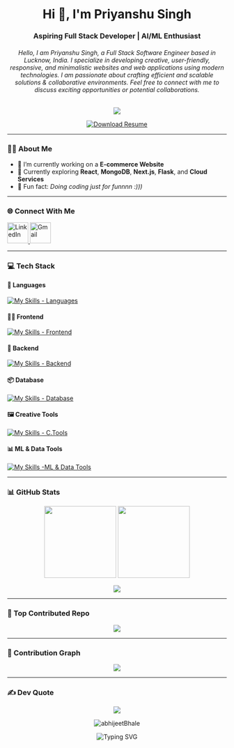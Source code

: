 <h1 align="center">Hi 👋, I'm Priyanshu Singh</h1>
<h3 align="center">Aspiring Full Stack Developer | AI/ML Enthusiast </h3>
<h6 align="center">Hello, I am Priyanshu Singh, a  Full Stack Software Engineer based in Lucknow, India. I specialize in developing creative, user-friendly, responsive, and minimalistic websites and web applications using modern technologies. I am passionate about crafting efficient and scalable solutions & collaborative environments. Feel free to connect with me to discuss exciting opportunities or potential collaborations.</h6>

<p align="center">
  <img src="https://readme-typing-svg.herokuapp.com/?font=Fira+Code&size=22&duration=3000&pause=1000&center=true&width=435&lines=Full+Stack+Developer;React+%7C+Node.js+%7C+MongoDB;AI+%7C+ML+Enthuastic;alt=%22Typing%20SVG" />
</p>

<div align="center">
  <a href="https://raw.githubusercontent.com/priyan17singh/Resume/main/Priyanshu%20Resume%20oct2025.pdf" download="Priyanshu_Singh_Resume.pdf">
    <img src="https://img.shields.io/badge/Resume-Download-blue?style=for-the-badge&logo=adobeacrobatreader" alt="Download Resume">
  </a>
</div>

---

### 👨‍💻 About Me

- 🔨 I’m currently working on a **E-commerce Website**
- 🌱 Currently exploring **React**, **MongoDB**, **Next.js**, **Flask**, and **Cloud Services**
- 🎯 Fun fact: *Doing coding just for funnnn :)))*

  
---

### 🌐 Connect With Me

<p align="left">
  <!-- <a href="https://www.instagram.com/isocyanideisgood" target="_blank">
    <img src="https://skillicons.dev/icons?i=instagram" width="48" height="48" alt="Instagram" />
  </a> -->
  <a href="https://www.linkedin.com/in/priyanshu-singh-4ab470366/" target="_blank">
    <img src="https://skillicons.dev/icons?i=linkedin" width="48" height="48" alt="LinkedIn" />
  </a>
  <a href="mailto:priyan17singh@gmail.com">
    <img src="https://skillicons.dev/icons?i=gmail" width="48" height="48" alt="Gmail" />
  </a>
</p>

---

### 💻 Tech Stack

#### 🚀 Languages
[![My Skills - Languages](https://skillicons.dev/icons?i=js,cs,c)](https://skillicons.dev)

#### 🧑‍🎨 Frontend
[![My Skills - Frontend](https://skillicons.dev/icons?i=html,css,react,tailwind,bootstrap,vite,figma)](https://skillicons.dev)

#### 🧠 Backend 
[![My Skills - Backend](https://skillicons.dev/icons?i=nodejs,express,postman,npm)](https://skillicons.dev)

#### 📦 Database
[![My Skills - Database](https://skillicons.dev/icons?i=mongodb,mysql)](https://skillicons.dev)

#### 🖼️ Creative Tools
[![My Skills - C.Tools](https://skillicons.dev/icons?i=vscode,ps)](https://skillicons.dev)

#### 📊 ML & Data Tools
[![My Skills -ML & Data Tools](https://skillicons.dev/icons?i=matlab)](https://skillicons.dev)

---

### 📊 GitHub Stats

<p align="center">
  <img src="https://github-readme-stats.vercel.app/api?username=priyan17singh&theme=gruvbox&show_icons=true&hide_border=false&count_private=true" height="165px"/>
  <img src="https://github-readme-stats.vercel.app/api/top-langs/?username=abhijeetBhale&theme=gruvbox&layout=compact&hide_border=false" height="165px"/>
</p>

<p align="center">
  <img src="https://nirzak-streak-stats.vercel.app/?user=priyan17singh&theme=gruvbox&hide_border=false" />
</p>


---

### 📌 Top Contributed Repo
<p align="center">
  <img src="https://github-contributor-stats.vercel.app/api?username=priyan17singh&limit=5&theme=dark&combine_all_yearly_contributions=true" />
</p>

---

### 🧩 Contribution Graph

<p align="center">
  <img src="https://github-readme-activity-graph.vercel.app/graph?username=priyan17singh&theme=react-dark&hide_border=true" />
</p>

---

### ✍️ Dev Quote
<p align="center">
  <img src="https://quotes-github-readme.vercel.app/api?type=horizontal&theme=radical" />
</p>


<p align="center">
  <img src="https://komarev.com/ghpvc/?username=abhijeetBhale&label=Profile%20views&color=0e75b6&style=flat" alt="abhijeetBhale" />
</p>

<p align="center">
  <img src="https://readme-typing-svg.herokuapp.com?font=Fira+Code&size=22&duration=3000&pause=1000&center=true&width=435&lines=Priyanshu+%7C+Singh;priyan17singh@gmail.com;Priyanshu+Singh✌️👨‍💻" alt="Typing SVG" />
</p>

<!-- Made with ❤️ by Abhijeet Bhale -->
<!-- Edited with ❤️ by Priyanshu Singh -->
